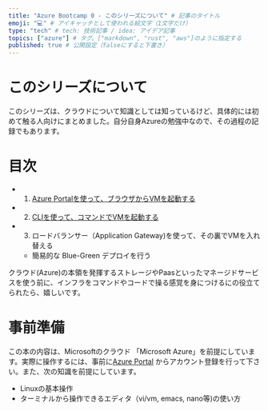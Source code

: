 ```yaml
---
title: "Azure Bootcamp 0 - このシリーズについて" # 記事のタイトル
emoji: "💻" # アイキャッチとして使われる絵文字（1文字だけ）
type: "tech" # tech: 技術記事 / idea: アイデア記事
topics: ["azure"] # タグ。["markdown", "rust", "aws"]のように指定する
published: true # 公開設定（falseにすると下書き）
---
```


# このシリーズについて

このシリーズは、クラウドについて知識としては知っているけど、具体的には初めて触る人向けにまとめました。自分自身Azureの勉強中なので、その過程の記録でもあります。

# 目次

- 1. [Azure Portalを使って、ブラウザからVMを起動する](azure-bootcamp-1-vm-by-portal)
- 2. [CLIを使って、コマンドでVMを起動する](azure-bootcamp-2-vm-by-cli)
- 3. ロードバランサー（Application Gateway)を使って、その裏でVMを入れ替える
  - 簡易的な Blue-Green デプロイを行う

クラウド(Azure)の本領を発揮するストレージやPaasといったマネージドサービスを使う前に、インフラをコマンドやコードで操る感覚を身につけるにの役立てられたら、嬉しいです。

# 事前準備

この本の内容は、Microsoftのクラウド 「Microsoft Azure」を前提にしています。実際に操作するには、事前に[Azure Portal](https://portal.azure.com/) からアカウント登録を行って下さい。また、次の知識を前提にしています。

- Linuxの基本操作
- ターミナルから操作できるエディタ（vi/vm, emacs, nano等)の使い方


